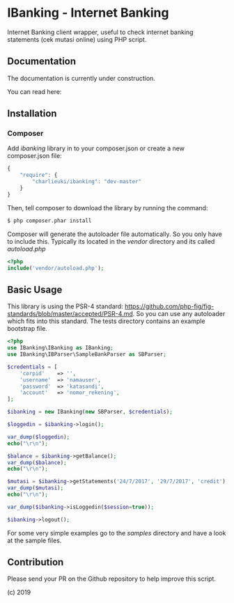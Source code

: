 IBanking - Internet Banking
=====

Internet Banking client wrapper, useful to check internet banking statements (cek mutasi online) using PHP script.

## Documentation
The documentation is currently under construction.

You can read here:

## Installation

### Composer
Add _ibanking_ library in to your composer.json or create a new composer.json file:

```js
{
    "require": {
        "charlieuki/ibanking": "dev-master"
    }
}
```

Then, tell composer to download the library by running the command:

``` bash
$ php composer.phar install
```

Composer will generate the autoloader file automatically. So you only have to include this.
Typically its located in the _vendor_ directory and its called _autoload.php_

```php
<?php
include('vendor/autoload.php');
```

## Basic Usage
This library is using the PSR-4 standard: https://github.com/php-fig/fig-standards/blob/master/accepted/PSR-4.md.
So you can use any autoloader which fits into this standard.
The tests directory contains an example bootstrap file.

```php
<?php
use IBanking\IBanking as IBanking;
use IBanking\IBParser\SampleBankParser as SBParser;

$credentials = [
	'corpid'	=> '',
	'username'	=> 'namauser',
	'password'	=> 'katasandi',
	'account'	=> 'nomor_rekening',
];

$ibanking = new IBanking(new SBParser, $credentials);

$loggedin = $ibanking->login();

var_dump($loggedin);
echo("\r\n");

$balance = $ibanking->getBalance();
var_dump($balance);
echo("\r\n");

$mutasi = $ibanking->getStatements('24/7/2017', '29/7/2017', 'credit');
var_dump($mutasi);
echo("\r\n");

var_dump($ibanking->isLoggedin($session=true));

$ibanking->logout();
```

For some very simple examples go to the _samples_ directory and have a look at the sample files.

## Contribution
Please send your PR on the Github repository to help improve this script.

(c) 2019
